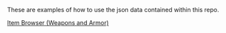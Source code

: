 These are examples of how to use the json data contained within this repo.

[Item Browser (Weapons and Armor)](items.html)
